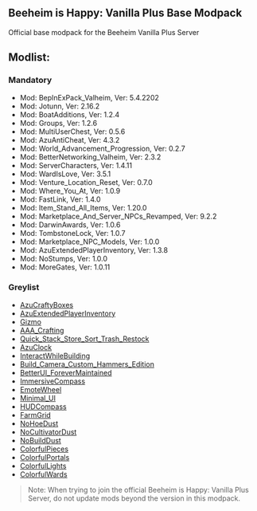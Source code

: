 ## Beeheim is Happy: Vanilla Plus Base Modpack

Official base modpack for the Beeheim Vanilla Plus Server

## Modlist:

### Mandatory

 - Mod: BepInExPack_Valheim, Ver: 5.4.2202
 - Mod: Jotunn, Ver: 2.16.2
 - Mod: BoatAdditions, Ver: 1.2.4
 - Mod: Groups, Ver: 1.2.6
 - Mod: MultiUserChest, Ver: 0.5.6
 - Mod: AzuAntiCheat, Ver: 4.3.2
 - Mod: World_Advancement_Progression, Ver: 0.2.7
 - Mod: BetterNetworking_Valheim, Ver: 2.3.2
 - Mod: ServerCharacters, Ver: 1.4.11
 - Mod: WardIsLove, Ver: 3.5.1
 - Mod: Venture_Location_Reset, Ver: 0.7.0
 - Mod: Where_You_At, Ver: 1.0.9
 - Mod: FastLink, Ver: 1.4.0
 - Mod: Item_Stand_All_Items, Ver: 1.20.0
 - Mod: Marketplace_And_Server_NPCs_Revamped, Ver: 9.2.2
 - Mod: DarwinAwards, Ver: 1.0.6
 - Mod: TombstoneLock, Ver: 1.0.7
 - Mod: Marketplace_NPC_Models, Ver: 1.0.0
 - Mod: AzuExtendedPlayerInventory, Ver: 1.3.8
 - Mod: NoStumps, Ver: 1.0.0
 - Mod: MoreGates, Ver: 1.0.11

### Greylist

- [AzuCraftyBoxes](<https://valheim.thunderstore.io/package/Azumatt/AzuCraftyBoxes/1.2.9/>)
- [AzuExtendedPlayerInventory](<https://valheim.thunderstore.io/package/Azumatt/AzuExtendedPlayerInventory/1.3.10/>)
- [Gizmo](<https://valheim.thunderstore.io/package/ComfyMods/Gizmo/1.9.0/>)
- [AAA_Crafting](<https://valheim.thunderstore.io/package/Azumatt/AAA_Crafting/1.3.4/>)
- [Quick_Stack_Store_Sort_Trash_Restock](<https://valheim.thunderstore.io/package/Goldenrevolver/Quick_Stack_Store_Sort_Trash_Restock/1.4.5/>)
- [AzuClock](<https://valheim.thunderstore.io/package/Azumatt/AzuClock/1.0.2/>)
- [InteractWhileBuilding](<https://valheim.thunderstore.io/package/tonsit/InteractWhileBuilding/1.0.0/>)
- [Build_Camera_Custom_Hammers_Edition](<https://valheim.thunderstore.io/package/Azumatt/Build_Camera_Custom_Hammers_Edition/1.2.2/>)
- [BetterUI_ForeverMaintained](<https://valheim.thunderstore.io/package/BetterUI_ForeverMaintained/BetterUI_ForeverMaintained/2.5.4/>)
- [ImmersiveCompass](<https://valheim.thunderstore.io/package/gdragon/ImmersiveCompass/1.4.1/>)
- [EmoteWheel](<https://valheim.thunderstore.io/package/virtuaCode/EmoteWheel/1.4.1/>)
- [Minimal_UI](<https://valheim.thunderstore.io/package/Azumatt/Minimal_UI/2.3.0/>)
- [HUDCompass](<https://valheim.thunderstore.io/package/Neobotics/HUDCompass/1.0.2/>)
- [FarmGrid](<https://valheim.thunderstore.io/package/SarcenNexusMods/FarmGrid/0.5.0/>)
- [NoHoeDust](<https://valheim.thunderstore.io/package/Azumatt/NoHoeDust/1.0.4/>)
- [NoCultivatorDust](<https://valheim.thunderstore.io/package/Azumatt/NoCultivatorDust/1.0.4/>)
- [NoBuildDust](<https://valheim.thunderstore.io/package/Azumatt/NoBuildDust/1.0.4/>)
- [ColorfulPieces](<https://valheim.thunderstore.io/package/ComfyMods/ColorfulPieces/1.15.1/>)
- [ColorfulPortals](<https://valheim.thunderstore.io/package/ComfyMods/ColorfulPortals/1.8.0/>)
- [ColorfulLights](<https://valheim.thunderstore.io/package/ComfyMods/ColorfulLights/1.11.0/>)
- [ColorfulWards](<https://valheim.thunderstore.io/package/ComfyMods/ColorfulWards/1.6.0/>)


> Note:
> When trying to join the official Beeheim is Happy: Vanilla Plus Server, do not update mods beyond the version in this modpack.
